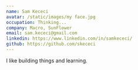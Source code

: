 ```yaml
---
name: Sam Kececi
avatar: /static/images/my face.jpg
occupation: Thinking...
company: Macro, SunFlower
email: sam.kececi@gmail.com
linkedin: https://www.linkedin.com/in/samkececi/
github: https://github.com/skececi
---
```


I like building things and learning.

